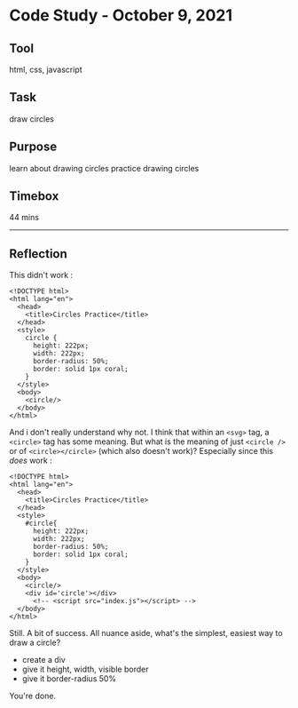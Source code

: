 # Code Study - October 9, 2021

## Tool

html, css, javascript

## Task

draw circles

## Purpose

learn about drawing circles
practice drawing circles

## Timebox

44 mins

---

## Reflection

This didn't work :

```
<!DOCTYPE html>
<html lang="en">
  <head>
    <title>Circles Practice</title>
  </head>
  <style>
    circle {
      height: 222px;
      width: 222px;
      border-radius: 50%;
      border: solid 1px coral;
    }
  </style>
  <body>
    <circle/>
  </body>
</html>
```

And i don't really understand why not.
I think that within an `<svg>` tag, a `<circle>` tag has some meaning. But what is the meaning of just `<circle />` or of `<circle></circle>` (which also doesn't work)? Especially since this _does_ work :

```
<!DOCTYPE html>
<html lang="en">
  <head>
    <title>Circles Practice</title>
  </head>
  <style>
    #circle{
      height: 222px;
      width: 222px;
      border-radius: 50%;
      border: solid 1px coral;
    }
  </style>
  <body>
    <circle/>
    <div id='circle'></div>
	  <!-- <script src="index.js"></script> -->
  </body>
</html>
```

Still. A bit of success. All nuance aside, what's the simplest, easiest way to draw a circle?

- create a div
- give it height, width, visible border
- give it border-radius 50%

You're done.
